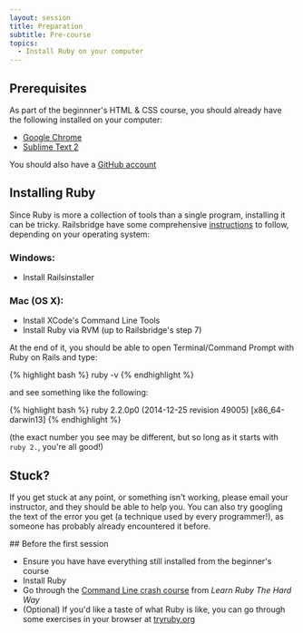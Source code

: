 ```yaml
---
layout: session
title: Preparation
subtitle: Pre-course
topics:
  - Install Ruby on your computer
---
```


## Prerequisites

As part of the beginnner's HTML & CSS course, you should already have the following installed on your computer:

- [Google Chrome](https://www.google.com/intl/en/chrome/browser/desktop/index.html)
- [Sublime Text 2](http://www.sublimetext.com/2)

You should also have a [GitHub account](https://github.com/join)

## Installing Ruby

Since Ruby is more a collection of tools than a single program, installing it can be tricky. Railsbridge have some comprehensive [instructions](http://installfest.railsbridge.org/installfest/choose_your_operating_system) to follow, depending on your operating system:

### Windows:

- Install Railsinstaller

### Mac (OS X):

- Install XCode's Command Line Tools
- Install Ruby via RVM (up to Railsbridge's step 7)

At the end of it, you should be able to open Terminal/Command Prompt with Ruby on Rails and type:

{% highlight bash %}
ruby -v
{% endhighlight %}

and see something like the following:

{% highlight bash %}
ruby 2.2.0p0 (2014-12-25 revision 49005) [x86_64-darwin13]
{% endhighlight %}

(the exact number you see may be different, but so long as it starts with `ruby 2.`, you're all good!)

## Stuck?

If you get stuck at any point, or something isn't working, please email your instructor, and they should be able to help you. You can also try googling the text of the error you get (a technique used by every programmer!), as someone has probably already encountered it before.

<div class="task" markdown="1">
## Before the first session

- Ensure you have have everything still installed from the beginner's course
- Install Ruby
- Go through the [Command Line crash course](http://learnrubythehardway.org/book/appendixa.html) from *Learn Ruby The Hard Way*
- (Optional) If you'd like a taste of what Ruby is like, you can go through some exercises in your browser at [tryruby.org](http://tryruby.org/)
</div>
